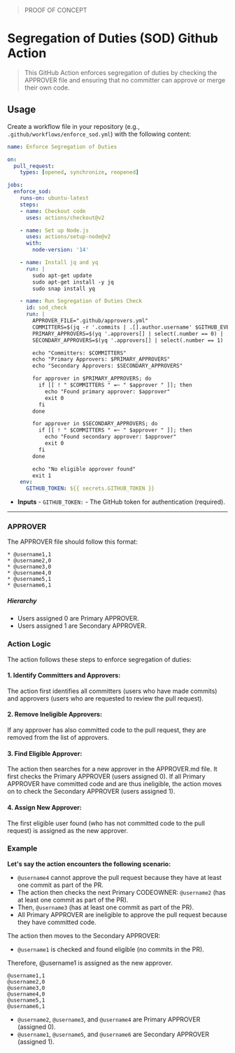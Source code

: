 > PROOF OF CONCEPT

# Segregation of Duties (SOD) Github Action

> This GitHub Action enforces segregation of duties by checking the APPROVER file and ensuring that no committer can approve or merge their own code.

## Usage

Create a workflow file in your repository (e.g., `.github/workflows/enforce_sod.yml`) with the following content:

```yaml
name: Enforce Segregation of Duties

on:
  pull_request:
    types: [opened, synchronize, reopened]

jobs:
  enforce_sod:
    runs-on: ubuntu-latest
    steps:
    - name: Checkout code
      uses: actions/checkout@v2

    - name: Set up Node.js
      uses: actions/setup-node@v2
      with:
        node-version: '14'

    - name: Install jq and yq
      run: |
        sudo apt-get update
        sudo apt-get install -y jq
        sudo snap install yq

    - name: Run Segregation of Duties Check
      id: sod_check
      run: |
        APPROVER_FILE=".github/approvers.yml"
        COMMITTERS=$(jq -r '.commits | .[].author.username' $GITHUB_EVENT_PATH | sort | uniq)
        PRIMARY_APPROVERS=$(yq '.approvers[] | select(.number == 0) | .username' $APPROVER_FILE)
        SECONDARY_APPROVERS=$(yq '.approvers[] | select(.number == 1) | .username' $APPROVER_FILE)

        echo "Committers: $COMMITTERS"
        echo "Primary Approvers: $PRIMARY_APPROVERS"
        echo "Secondary Approvers: $SECONDARY_APPROVERS"

        for approver in $PRIMARY_APPROVERS; do
          if [[ ! " $COMMITTERS " =~ " $approver " ]]; then
            echo "Found primary approver: $approver"
            exit 0
          fi
        done

        for approver in $SECONDARY_APPROVERS; do
          if [[ ! " $COMMITTERS " =~ " $approver " ]]; then
            echo "Found secondary approver: $approver"
            exit 0
          fi
        done

        echo "No eligible approver found"
        exit 1
    env:
      GITHUB_TOKEN: ${{ secrets.GITHUB_TOKEN }}

```

- **Inputs** - `GITHUB_TOKEN:` - The GitHub token for authentication (required).


-------

### APPROVER

The APPROVER file should follow this format:

```
* @username1,1
* @username2,0
* @username3,0
* @username4,0
* @username5,1
* @username6,1
```

##### Hierarchy

- Users assigned 0 are Primary APPROVER.
- Users assigned 1 are Secondary APPROVER.


### Action Logic

The action follows these steps to enforce segregation of duties:

#### 1. Identify Committers and Approvers:

The action first identifies all committers (users who have made commits) and approvers (users who are requested to review the pull request).

#### 2. Remove Ineligible Approvers:

If any approver has also committed code to the pull request, they are removed from the list of approvers.

#### 3. Find Eligible Approver:

The action then searches for a new approver in the APPROVER.md file. It first checks the Primary APPROVER (users assigned 0).
If all Primary APPROVER have committed code and are thus ineligible, the action moves on to check the Secondary APPROVER (users assigned 1).

#### 4. Assign New Approver:

The first eligible user found (who has not committed code to the pull request) is assigned as the new approver.


### Example

**Let's say the action encounters the following scenario:**

- `@username4` cannot approve the pull request because they have at least one commit as part of the PR.
- The action then checks the next Primary CODEOWNER: `@username2` (has at least one commit as part of the PR).
- Then, `@username3` (has at least one commit as part of the PR).
- All Primary APPROVER are ineligible to approve the pull request because they have committed code.

The action then moves to the Secondary APPROVER:
- `@username1` is checked and found eligible (no commits in the PR).

Therefore, @username1 is assigned as the new approver.

```
@username1,1
@username2,0
@username3,0
@username4,0
@username5,1
@username6,1
```

- `@username2`, `@username3`, and `@username4` are Primary APPROVER (assigned 0).
- `@username1`, `@username5`, and `@username6` are Secondary APPROVER (assigned 1).


